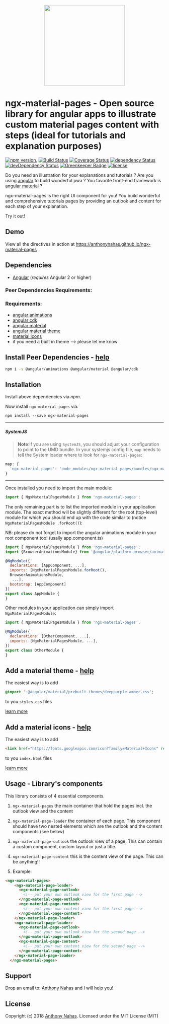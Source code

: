 <p align="center">
  <img height="256px" width="256px" style="text-align: center;" src="https://cdn.rawgit.com/anthonynahas/ngx-material-pages/master/demo/src/assets/logo.svg">
</p>

# ngx-material-pages - Open source library for angular apps to illustrate custom material pages content with steps (ideal for tutorials and explanation purposes)

[![npm version](https://badge.fury.io/js/ngx-material-pages.svg)](https://badge.fury.io/js/ngx-material-pages),
[![Build Status](https://travis-ci.org/anthonynahas/ngx-material-pages.svg?branch=master)](https://travis-ci.org/anthonynahas/ngx-material-pages)
[![Coverage Status](https://coveralls.io/repos/github/anthonynahas/ngx-material-pages/badge.svg?branch=master)](https://coveralls.io/github/anthonynahas/ngx-material-pages?branch=master)
[![dependency Status](https://david-dm.org/anthonynahas/ngx-material-pages/status.svg)](https://david-dm.org/anthonynahas/ngx-material-pages)
[![devDependency Status](https://david-dm.org/anthonynahas/ngx-material-pages/dev-status.svg?branch=master)](https://david-dm.org/anthonynahas/ngx-material-pages#info=devDependencies)
[![Greenkeeper Badge](https://badges.greenkeeper.io/anthonynahas/ngx-material-pages.svg)](https://greenkeeper.io/)
[![license](https://img.shields.io/github/license/anthonynahas/ngx-material-pages.svg?style=flat-square)](https://github.com/AnthonyNahas/ngx-material-pages/blob/master/LICENSE)

Do you need an illustration for your explanations and tutorials ?
Are you using [angular](https://angular.io/) to build wonderful pwa ?
You favorite front-end framework is [angular material](https://material.angular.io/) ?

ngx-material-pages is the right UI component for you!
You build wonderful and comprehensive tutorials pages by providing an outlook and content for each
step of your explanation.

Try it out! 

## Demo
View all the directives in action at https://anthonynahas.github.io/ngx-material-pages

## Dependencies
* [Angular](https://angular.io) (*requires* Angular 2 or higher)

### Peer Dependencies Requirements:
### Requirements:
- [angular animations ](https://www.npmjs.com/package/@angular/animations)
- [angular cdk ](https://www.npmjs.com/package/@angular/cdk)
- [angular material ](https://www.npmjs.com/package/@angular/material)
- [angular material theme](https://material.angular.io/guide/getting-started#step-4-include-a-theme)
- [material icons](https://material.angular.io/guide/getting-started#step-6-optional-add-material-icons)
- if you need a built in theme --> please let me know

## Install Peer Dependencies - [help](https://material.angular.io/guide/getting-started#step-1-install-angular-material-and-angular-cdk)
```bash
npm i -s @angular/animations @angular/material @angular/cdk
```

## Installation
Install above dependencies via *npm*. 

Now install `ngx-material-pages` via:
```shell
npm install --save ngx-material-pages
```

---
##### SystemJS
>**Note**:If you are using `SystemJS`, you should adjust your configuration to point to the UMD bundle.
In your systemjs config file, `map` needs to tell the System loader where to look for `ngx-material-pages`:
```js
map: {
  'ngx-material-pages': 'node_modules/ngx-material-pages/bundles/ngx-material-pages.umd.js',
}
```
---

Once installed you need to import the main module:
```js
import { NgxMaterialPagesModule } from 'ngx-material-pages';
```
The only remaining part is to list the imported module in your application module. The exact method will be slightly
different for the root (top-level) module for which you should end up with the code similar to (notice ` NgxMaterialPagesModule .forRoot()`):

NB: please do not forget to import the angular animations module in your root component too! (usally app.component.ts)
```js
import { NgxMaterialPagesModule } from 'ngx-material-pages';
import {BrowserAnimationsModule} from '@angular/platform-browser/animations';

@NgModule({
  declarations: [AppComponent, ...],
  imports: [NgxMaterialPagesModule.forRoot(),
  BrowserAnimationsModule,
   ...],  
  bootstrap: [AppComponent]
})
export class AppModule {
}
```

Other modules in your application can simply import ` NgxMaterialPagesModule `:

```js
import { NgxMaterialPagesModule } from 'ngx-material-pages';

@NgModule({
  declarations: [OtherComponent, ...],
  imports: [NgxMaterialPagesModule, ...], 
})
export class OtherModule {
}
```

## Add a material theme - [help](https://material.angular.io/guide/getting-started#step-4-include-a-theme)
The easiest way is to add 
```css
@import '~@angular/material/prebuilt-themes/deeppurple-amber.css';
```
to you `styles.css` files

[learn more](https://material.angular.io/guide/theming)

## Add a material icons - [help](https://material.angular.io/guide/getting-started#step-6-optional-add-material-icons)
The easiest way is to add 
```html
<link href="https://fonts.googleapis.com/icon?family=Material+Icons" rel="stylesheet">
```
to you `index.html` files

[learn more](https://google.github.io/material-design-icons/)


## Usage - Library's components
This library consists of 4 essential components.

1. `ngx-material-pages` the main container that hold the pages incl. the outlook view and the content
2. `ngx-material-page-loader` the container of each page. This component should have two nested elements
 which are the outlook and the content components (see below)
3. `ngx-material-page-outlook` the outlook view of a page. This can contain a custom component, custom layout or just a title.
4. `ngx-material-page-content` this is the content view of the page. This can be anything!!

5. Example:

```html
<ngx-material-pages>
    <ngx-material-page-loader>
      <ngx-material-page-outlook>
        <!-- put your own outlook view for the first page -->
      </ngx-material-page-outlook>
      <ngx-material-page-content>
        <!-- put your own content view for the first page -->
      </ngx-material-page-content>
    </ngx-material-page-loader>
    <ngx-material-page-loader>
      <ngx-material-page-outlook>
        <!-- put your own outlook view for the second page -->
      </ngx-material-page-outlook>
      <ngx-material-page-content>
        <!-- put your own content view for the second page -->
      </ngx-material-page-content>
    </ngx-material-page-loader>
  </ngx-material-pages>
```

## Support
Drop an email to: [Anthony Nahas](mailto:anthony.na@hotmail.de) and I will help you!

## License

Copyright (c) 2018 [Anthony Nahas](mailto:anthony.na@hotmail.de). Licensed under the MIT License (MIT)
